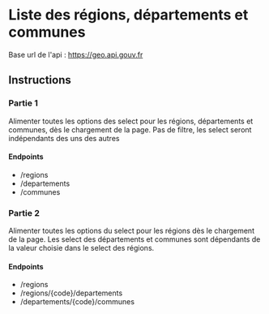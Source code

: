 # Liste des régions, départements et communes

Base url de l'api : https://geo.api.gouv.fr

## Instructions

### Partie 1

Alimenter toutes les options des select pour les régions, départements et communes, dès le chargement de la page.
Pas de filtre, les select seront indépendants des uns des autres

#### Endpoints

* /regions
* /departements
* /communes

### Partie 2

Alimenter toutes les options du select pour les régions dès le chargement de la page.
Les select des départements et communes sont dépendants de la valeur choisie dans le select des régions.

#### Endpoints

* /regions
* /regions/{code}/departements
* /departements/{code}/communes
